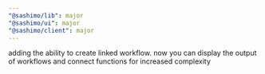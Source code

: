 ```yaml
---
"@sashimo/lib": major
"@sashimo/ui": major
"@sashimo/client": major
---
```


adding the ability to create linked workflow. now you can display the output of workflows and connect functions for increased complexity
